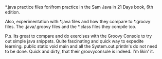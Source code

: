 *.java practice files for/from practice in the Sam Java in 21 Days book, 6th edition.

Also, experimentation with *.java files and how they compare to *.groovy files. The .java/.groovy files and the *.class files they compile too.

P.s. Its great to compare and do exercises with the Groovy Console to try out simple java snippets.  Quite fascinating and quick way to expedite learning. public static void main and all the System.out.println's do not need to be done.  Quick and dirty, that their groovyconsole is indeed.  I'm likin' it.
